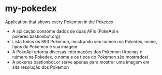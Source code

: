 # my-pokedex
Application that shows every Pokemon in the Pokedex

- A aplicação consome dados de duas APIs (PokeApi e pokeres.bastionbot.org)
- Lista todos os 893 Pokemon, mostrando seu número na Pokedex, nome, tipos do Pokemon e sua imagem
- A PokeApi retorna diversas informações dos Pokemon (Apenas o número na Pokedex, o nome e os tipos do Pokemon são mostrados)
- A pokeres.bastionbot.or serve apenas para mostrar uma imagem em alta resolução dos Pokemon
